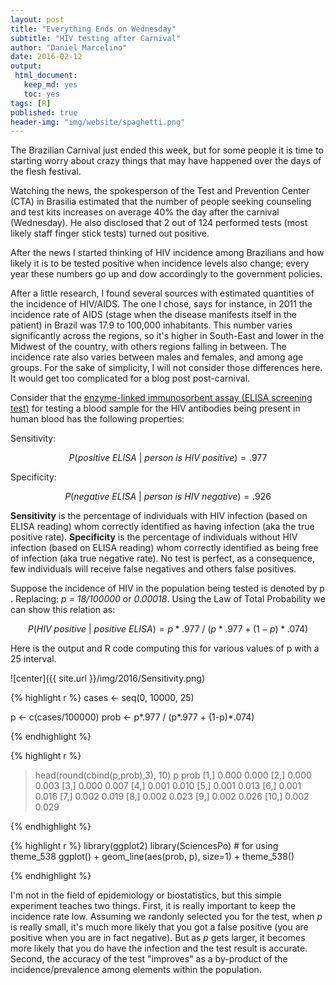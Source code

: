```yaml
---
layout: post
title: "Everything Ends on Wednesday"
subtitle: "HIV testing after Carnival"
author: "Daniel Marcelino"
date: 2016-02-12
output:
 html_document: 
   keep_md: yes
   toc: yes
tags: [R]
published: true
header-img: "img/website/spaghetti.png"
---
```


The Brazilian Carnival just ended this week, but for some people it is time to starting worry about crazy things that may have happened over the days of the flesh festival.

Watching the news, the spokesperson of the Test and Prevention Center (CTA) in Brasilia estimated that the number of people seeking counseling and test kits increases on average 40% the day after the carnival (Wednesday). He also disclosed that 2 out of 124 performed tests (most likely staff finger stick tests) turned out positive. 

After the news I started thinking of HIV incidence among Brazilians and how likely it is to be tested positive when incidence levels also change; every year these numbers go up and dow accordingly to the government policies.

After a little research, I found several sources with estimated quantities of the incidence of HIV/AIDS. The one I chose, says for instance, in 2011 the incidence rate of AIDS (stage when the disease manifests itself in the patient) in Brazil was 17.9 to 100,000 inhabitants. This number varies  significantly across the regions, so it's higher in South-East and lower in the Midwest of the country, with others regions falling in between. The incidence rate also varies between males and females, and among age groups. For the sake of simplicity, I will not consider those differences here. It would get too complicated for a blog post post-carnival. 

Consider that the [enzyme-linked immunosorbent assay (ELISA screening test)](https://en.wikipedia.org/wiki/ELISA) for testing a blood sample for the HIV antibodies being present in human blood has the following properties:

Sensitivity:

$$ P(positive~ELISA~|~person~is~HIV~positive) = .977 $$ 

Specificity:

$$ P(negative~ELISA~|~person~is~HIV~negative) = .926 $$

**Sensitivity** is the percentage of individuals with HIV infection (based on ELISA reading) whom  correctly identified as having infection (aka the true positive rate). **Specificity** is the percentage of individuals without HIV infection (based on ELISA reading) whom correctly identified as being free of infection (aka true negative rate). No test is perfect, as a consequence, few individuals will receive false negatives and others false positives. 

Suppose the incidence of HIV in the population being tested is denoted by p . Replacing: *p = 18/100000* or *0.00018*. Using the Law of Total Probability we can show this relation as:

$$P(HIV~positive~|~positive~ELISA) = p * .977~/~(p * .977 + (1-p) * .074)$$

Here is the output and R code  computing this for various values of p with a 25 interval.


![center]({{ site.url }}/img/2016/Sensitivity.png)


{% highlight r %}
cases <- seq(0, 10000, 25)

p <- c(cases/100000)
prob <- p*.977 / (p*.977 + (1-p)*.074)

{% endhighlight %}

{% highlight r %}
> head(round(cbind(p,prob),3), 10)
          p  prob
 [1,] 0.000 0.000
 [2,] 0.000 0.003
 [3,] 0.000 0.007
 [4,] 0.001 0.010
 [5,] 0.001 0.013
 [6,] 0.001 0.016
 [7,] 0.002 0.019
 [8,] 0.002 0.023
 [9,] 0.002 0.026
[10,] 0.002 0.029

{% endhighlight %}
 
 {% highlight r %}
 library(ggplot2)
 library(SciencesPo) # for using theme_538
ggplot() + 
geom_line(aes(prob, p), size=1) +
    theme_538()

 {% endhighlight %}

I'm not in the field of epidemiology or biostatistics, but this simple experiment teaches two things. First, it is really important to keep the incidence rate low. Assuming we randonly selected you for the test, when *p* is really small, it's much more likely that you got a false positive (you are positive when you are in fact negative). But as *p* gets larger, it becomes more likely that you do have the infection and the test result is accurate. Second, the accuracy of the test "improves" as a by-product of the incidence/prevalence among elements within the population. 
